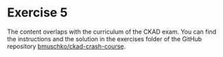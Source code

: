 # Exercise 5

The content overlaps with the curriculum of the CKAD exam. You can find the instructions and the solution in the exercises folder of the GitHub repository [bmuschko/ckad-crash-course](https://github.com/bmuschko/ckad-crash-course/blob/master/exercises/11-deployment-rolling-update/instructions.md).
